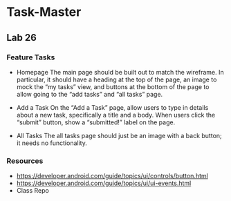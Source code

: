 # Task-Master

## Lab 26

### Feature Tasks
- Homepage
The main page should be built out to match the wireframe. In particular, it should have a heading at the top of the page, an image to mock the “my tasks” view, and buttons at the bottom of the page to allow going to the “add tasks” and “all tasks” page.

- Add a Task
On the “Add a Task” page, allow users to type in details about a new task, specifically a title and a body. When users click the “submit” button, show a “submitted!” label on the page.

- All Tasks
The all tasks page should just be an image with a back button; it needs no functionality.


### Resources 

- https://developer.android.com/guide/topics/ui/controls/button.html
- https://developer.android.com/guide/topics/ui/ui-events.html
- Class Repo
